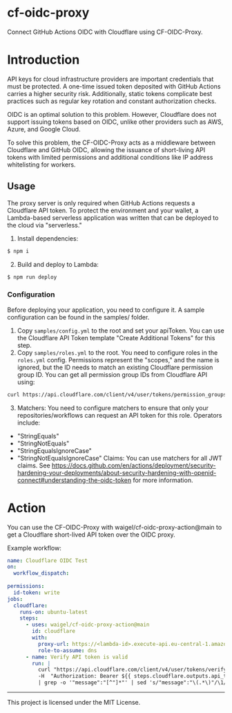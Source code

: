 # cf-oidc-proxy
Connect GitHub Actions OIDC with Cloudflare using CF-OIDC-Proxy.

# Introduction
API keys for cloud infrastructure providers are important credentials that must be protected. A one-time issued token deposited with GitHub Actions carries a higher security risk. Additionally, static tokens complicate best practices such as regular key rotation and constant authorization checks.

OIDC is an optimal solution to this problem. However, Cloudflare does not support issuing tokens based on OIDC, unlike other providers such as AWS, Azure, and Google Cloud.

To solve this problem, the CF-OIDC-Proxy acts as a middleware between Cloudflare and GitHub OIDC, allowing the issuance of short-living API tokens with limited permissions and additional conditions like IP address whitelisting for workers.

## Usage

The proxy server is only required when GitHub Actions requests a Cloudflare API token. To protect the environment and your wallet, a Lambda-based serverless application was written that can be deployed to the cloud via "serverless."

1. Install dependencies:
```sh
$ npm i
```

2. Build and deploy to Lambda:
```sh
$ npm run deploy
```

### Configuration

Before deploying your application, you need to configure it. A sample configuration can be found in the samples/ folder.

1. Copy `samples/config.yml` to the root and set your apiToken. You can use the Cloudflare API Token template "Create Additional Tokens" for this step.
2. Copy `samples/roles.yml` to the root. You need to configure roles in the `roles.yml` config. Permissions represent the "scopes," and the name is ignored, but the ID needs to match an existing Cloudflare permission group ID. You can get all permission group IDs from Cloudflare API using:
```sh
curl https://api.cloudflare.com/client/v4/user/tokens/permission_groups -H "Authorization: Bearer <token>"
```
3. Matchers: You need to configure matchers to ensure that only your repositories/workflows can request an API token for this role. Operators include:
- "StringEquals"
- "StringNotEquals"
- "StringEqualsIgnoreCase"
- "StringNotEqualsIgnoreCase"
Claims: You can use matchers for all JWT claims. See https://docs.github.com/en/actions/deployment/security-hardening-your-deployments/about-security-hardening-with-openid-connect#understanding-the-oidc-token for more information.
  
# Action

You can use the CF-OIDC-Proxy with waigel/cf-oidc-proxy-action@main to get a Cloudflare short-lived API token over the OIDC proxy.

Example workflow:

```yaml
name: Cloudflare OIDC Test
on:
  workflow_dispatch:
  
permissions:
  id-token: write
jobs:
  cloudflare:
    runs-on: ubuntu-latest
    steps:
      - uses: waigel/cf-oidc-proxy-action@main
        id: cloudflare
        with:
          proxy-url: https://<lambda-id>.execute-api.eu-central-1.amazonaws.com
          role-to-assume: dns
      - name: Verify API token is valid
        run: |
          curl "https://api.cloudflare.com/client/v4/user/tokens/verify" \
          -H  "Authorization: Bearer ${{ steps.cloudflare.outputs.api_token }}" \
          | grep -o '"message":"[^"]*"' | sed 's/"message":"\(.*\)"/\1/
```
---
This project is licensed under the MIT License.
